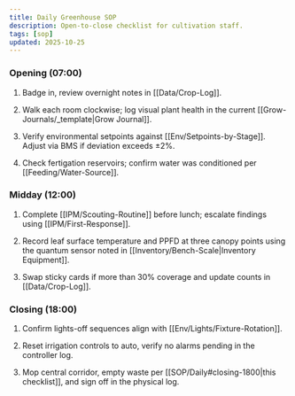```yaml
---
title: Daily Greenhouse SOP
description: Open-to-close checklist for cultivation staff.
tags: [sop]
updated: 2025-10-25
---
```


### Opening (07:00)

1. Badge in, review overnight notes in [[Data/Crop-Log]].

1. Walk each room clockwise; log visual plant health in the current [[Grow-Journals/_template|Grow Journal]].

1. Verify environmental setpoints against [[Env/Setpoints-by-Stage]]. Adjust via BMS if deviation exceeds ±2%.

1. Check fertigation reservoirs; confirm water was conditioned per [[Feeding/Water-Source]].

### Midday (12:00)

1. Complete [[IPM/Scouting-Routine]] before lunch; escalate findings using [[IPM/First-Response]].

1. Record leaf surface temperature and PPFD at three canopy points using the quantum sensor noted in [[Inventory/Bench-Scale|Inventory Equipment]].

1. Swap sticky cards if more than 30% coverage and update counts in [[Data/Crop-Log]].

### Closing (18:00)

1. Confirm lights-off sequences align with [[Env/Lights/Fixture-Rotation]].

1. Reset irrigation controls to auto, verify no alarms pending in the controller log.

1. Mop central corridor, empty waste per [[SOP/Daily#closing-1800|this checklist]], and sign off in the physical log.
